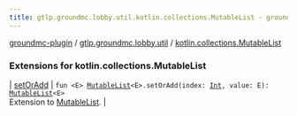 ```yaml
---
title: gtlp.groundmc.lobby.util.kotlin.collections.MutableList - groundmc-plugin
---
```


[groundmc-plugin](../../index.html) / [gtlp.groundmc.lobby.util](../index.html) / [kotlin.collections.MutableList](.)

### Extensions for kotlin.collections.MutableList

| [setOrAdd](set-or-add.html) | `fun <E> `[`MutableList`](https://kotlinlang.org/api/latest/jvm/stdlib/kotlin.collections/-mutable-list/index.html)`<E>.setOrAdd(index: `[`Int`](https://kotlinlang.org/api/latest/jvm/stdlib/kotlin/-int/index.html)`, value: E): `[`MutableList`](https://kotlinlang.org/api/latest/jvm/stdlib/kotlin.collections/-mutable-list/index.html)`<E>`<br>Extension to [MutableList](https://kotlinlang.org/api/latest/jvm/stdlib/kotlin.collections/-mutable-list/index.html). |

